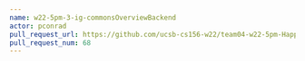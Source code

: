 ```yaml
---
name: w22-5pm-3-ig-commonsOverviewBackend
actor: pconrad
pull_request_url: https://github.com/ucsb-cs156-w22/team04-w22-5pm-HappyCows/pull/68
pull_request_num: 68
---
```

